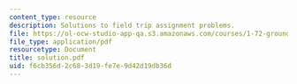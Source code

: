 ```yaml
---
content_type: resource
description: Solutions to field trip assignment problems.
file: https://ol-ocw-studio-app-qa.s3.amazonaws.com/courses/1-72-groundwater-hydrology-fall-2005/f6cb356d2c683d19fe7e9d42d19db36d_solution.pdf
file_type: application/pdf
resourcetype: Document
title: solution.pdf
uid: f6cb356d-2c68-3d19-fe7e-9d42d19db36d
---
```

